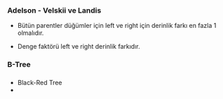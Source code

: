 ### Adelson - Velskii ve Landis
- Bütün parentler düğümler için left ve right için derinlik farkı en fazla 1 olmalıdır. 

- Denge faktörü left ve right derinlik farkıdır.

### B-Tree

###
- Black-Red Tree
- 